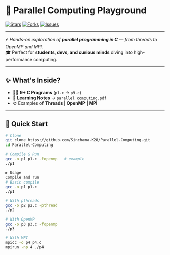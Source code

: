 # 🚀 Parallel Computing Playground

[![Stars](https://img.shields.io/github/stars/Sinchana-K28/Parallel-Computing?style=flat&logo=github)](https://github.com/Sinchana-K28/Parallel-Computing/stargazers)
[![Forks](https://img.shields.io/github/forks/Sinchana-K28/Parallel-Computing?style=flat&logo=github)](https://github.com/Sinchana-K28/Parallel-Computing/network/members)
[![Issues](https://img.shields.io/github/issues/Sinchana-K28/Parallel-Computing?style=flat&logo=github)](https://github.com/Sinchana-K28/Parallel-Computing/issues)

---

⚡ *Hands-on exploration of **parallel programming in C** — from threads to OpenMP and MPI.*  
🎓 Perfect for **students, devs, and curious minds** diving into high-performance computing.

---

## ✨ What's Inside?
- 🧑‍💻 **9+ C Programs** (`p1.c` → `p9.c`)  
- 📄 **Learning Notes** → `parallel computing.pdf`  
- ⚙️ Examples of **Threads | OpenMP | MPI**  

---

## 🚀 Quick Start

```bash
# Clone
git clone https://github.com/Sinchana-K28/Parallel-Computing.git
cd Parallel-Computing

# Compile & Run
gcc -o p1 p1.c -fopenmp   # example
./p1

▶️ Usage
Compile and run
# Basic compile
gcc -o p1 p1.c
./p1

# With pthreads
gcc -o p2 p2.c -pthread
./p2

# With OpenMP
gcc -o p3 p3.c -fopenmp
./p3

# With MPI
mpicc -o p4 p4.c
mpirun -np 4 ./p4
